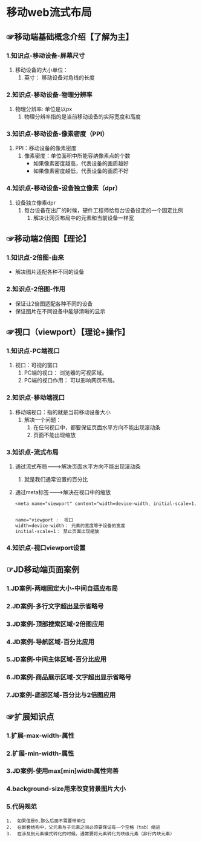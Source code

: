 # 移动web流式布局

## ☞移动端基础概念介绍【了解为主】

### 1.知识点-移动设备-屏幕尺寸

1. 移动设备的大小单位：
   1. 英寸： 移动设备对角线的长度

### 2.知识点-移动设备-物理分辨率

1. 物理分辨率:  单位是以px
   1. 物理分辨率指的是当前移动设备的实际宽度和高度

### 3.知识点-移动设备-像素密度（PPI）

1. PPI：移动设备的像素密度
   1. 像素密度：单位面积中所能容纳像素点的个数
      - 如果像素密度越高，代表设备的画质越好
      - 如果像素密度越低，代表设备的画质不好

### 4.知识点-移动设备-设备独立像素（dpr）

1. 设备独立像素dpr
   1. 每台设备在出厂的时候，硬件工程师给每台设备设定的一个固定比例
      1. 解决让网页布局中的元素和当前设备一样宽

## ☞移动端2倍图【理论】

### 1.知识点-2倍图-由来

- 解决图片适配各种不同的设备

### 2.知识点-2倍图-作用

- 保证让2倍图适配各种不同的设备
- 保证图片在不同设备中能够清晰的显示

## ☞视口（viewport）【理论+操作】

### 1.知识点-PC端视口

1. 视口：可视的窗口
   1. PC端的视口： 浏览器的可视区域。
   2. PC端的视口作用： 可以影响网页布局。

### 2.知识点-移动端视口

1. 移动端视口：指的就是当前移动设备大小
   1. 解决一个问题：
      1. 在任何视口中，都要保证页面水平方向不能出现滚动条
      2. 页面不能出现缩放

### 3.知识点-流式布局

1. 通过流式布局--->解决页面水平方向不能出现滚动条

   1. 就是我们通常设置的百分比

2. 通过meta标签--->解决在视口中的缩放

   ```css
   <meta name="viewport" content="width=device-width, initial-scale=1.0">
   
   
   name="viewport :  视口
   width=device-width： 元素的宽度等于设备的宽度
   initial-scale=1： 禁止页面出现缩放
   ```

### 4.知识点-视口viewport设置

## ☞JD移动端页面案例

### 1.JD案例-两端固定大小-中间自适应布局

### 2.JD案例-多行文字超出显示省略号

### 3.JD案例-顶部搜索区域-2倍图应用

### 4.JD案例-导航区域-百分比应用

### 5.JD案例-中间主体区域-百分比应用

### 6.JD案例-商品展示区域-文字超出显示省略号

### 7.JD案例-底部区域-百分比与2倍图应用

## ☞扩展知识点

### 1.扩展-max-width-属性

### 2.扩展-min-width-属性

### 3.JD案例-使用max[min]width属性完善

### 4.background-size用来改变背景图片大小

### 5.代码规范

 	1.  如果值是0,那么后面不需要带单位
 	2.  在嵌套结构中，父元素与子元素之间必须要保证有一个空格（tab）缩进
 	3.  在涉及到元素模式转化的时候，通常要将元素转化为块级元素（非行内块元素）

